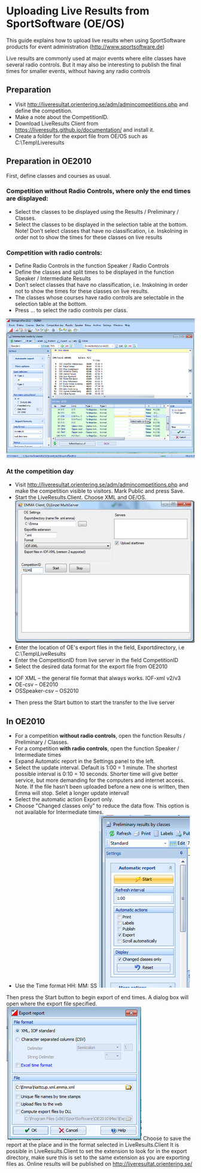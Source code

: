 # Uploading Live Results from SportSoftware (OE/OS)
This guide explains how to upload live results when using SportSoftware products for event administration (http://www.sportsoftware.de)

Live results are commonly used at major events where elite classes have several radio controls. But it may also be interesting to publish the final times for smaller events, without having any radio controls

## Preparation
* Visit http://liveresultat.orientering.se/adm/admincompetitions.php and define the competition.
* Make a note about the CompetitionID. 
* Download LiveResults Client from https://liveresults.github.io/documentation/ and install it.
* Create a folder for the export file from OE/OS such as C:\Temp\Liveresults

## Preparation in OE2010
First, define classes and courses as usual.
### Competition without Radio Controls, where only the end times are displayed:
* Select the classes to be displayed using the Results / Preliminary / Classes. 
* Select the classes to be displayed in the selection table at the bottom. 
Note! Don’t select classes that have no classification, i.e. Inskolning in order not to show the times for these classes on live results

### Competition with radio controls:
* Define Radio Controls in the function Speaker / Radio Controls 
* Define the classes and split times to be displayed in the function Speaker / Intermediate Results 
* Don’t select classes that have no classification, i.e. Inskolning in order not to show the times for these classes on live results. 
* The classes whose courses have radio controls are selectable in the selection table at the bottom. 
* Press ... to select the radio controls per class. 

![OE Image1](oe_image1.png)

### At the competition day
* Visit http://liveresultat.orientering.se/adm/admincompetitions.php and make the competition visible to visitors. Mark Public and press Save. 
* Start the LiveResults.Client. Choose XML and OE/OS. 
![OE Image2](oe_image2.png)
* Enter the location of OE's export files in the field, Exportdirectory, i.e C:\Temp\LiveResults 
* Enter the CompetitionID from live server in the field CompetitionID 
* Select the desired data format for the export file from OE2010 
- IOF XML – the general file format that always works. IOF-xml v2/v3 
- OE-csv – OE2010 
- OSSpeaker-csv – OS2010 
* Then press the Start button to start the transfer to the live server

## In OE2010
* For a competition **without radio controls**, open the function Results / Preliminary / Classes. 
* For a competition **with radio controls**, open the function Speaker / Intermediate times 
* Expand Automatic report in the Settings panel to the left. 
* Select the update interval. Default is 1:00 = 1 minute. The shortest possible interval is 0:10 = 10 seconds. Shorter time will give better service, but more demanding for the computers and internet access. Note. If the file hasn’t been uploaded before a new one is written, then Emma will stop. Selet a longer update interval! 
* Select the automatic action Export only. 
* Choose "Changed classes only" to reduce the data flow. This option is not available for Intermediate times. 
* Use the Time format HH: MM: SS 
![OE Image3](oe_image3.png)

Then press the Start button to begin export of end times. A dialog box will open where the export file specified.
![OE Image4](oe_image4.png)
Choose to save the report at the place and in the format selected in LiveResults.Client
It is possible in LiveResults.Client to set the extension to look for in the export directory, make sure this is set to the same extension as you are exporting files as.
Online results will be published on  http://liveresultat.orientering.se/
